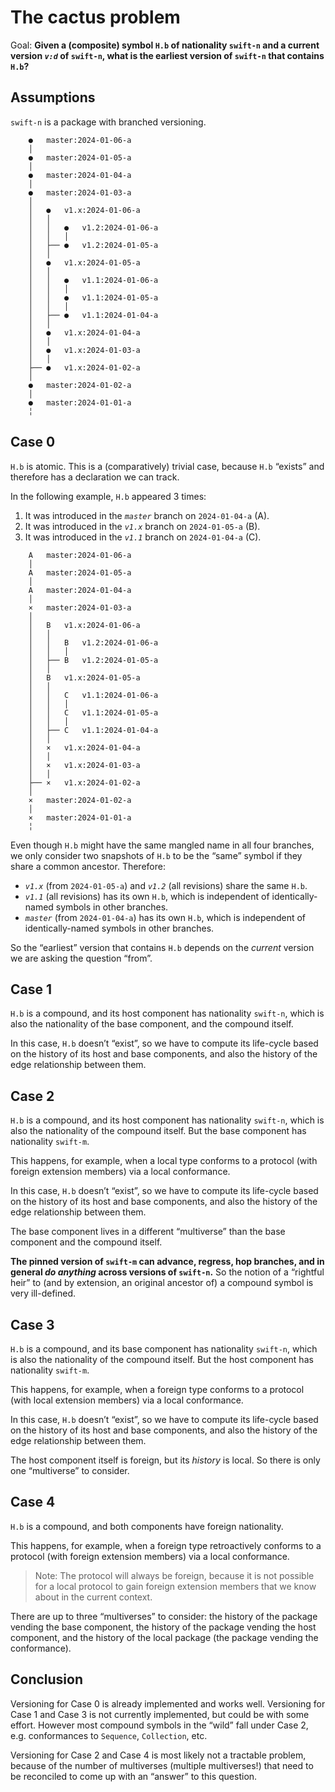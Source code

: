# The cactus problem

Goal: **Given a (composite) symbol `H.b` of nationality `swift-n` and a current version *`v:d`* of `swift-n`, what is the earliest version of `swift-n` that contains `H.b`?**

## Assumptions 

`swift-n` is a package with branched versioning. 

```
    ●   master:2024-01-06-a
    │
    ●   master:2024-01-05-a
    │
    ●   master:2024-01-04-a
    │
    ●   master:2024-01-03-a
    │   
    │   ●   v1.x:2024-01-06-a
    │   │
    │   │   ●   v1.2:2024-01-06-a
    │   │   │
    │   ├── ●   v1.2:2024-01-05-a
    │   │
    │   ●   v1.x:2024-01-05-a
    │   │
    │   │   ●   v1.1:2024-01-06-a
    │   │   │   
    │   │   ●   v1.1:2024-01-05-a
    │   │   │
    │   ├── ●   v1.1:2024-01-04-a
    │   │
    │   ●   v1.x:2024-01-04-a
    │   │
    │   ●   v1.x:2024-01-03-a
    │   │
    ├── ●   v1.x:2024-01-02-a
    │
    ●   master:2024-01-02-a
    │
    ●   master:2024-01-01-a
    ╎
```

## Case 0

`H.b` is atomic. This is a (comparatively) trivial case, because `H.b` “exists” and therefore has a declaration we can track.

In the following example, `H.b` appeared 3 times:

1.  It was introduced in the *`master`* branch on `2024-01-04-a` (A).
1.  It was introduced in the *`v1.x`* branch on `2024-01-05-a` (B).
1.  It was introduced in the *`v1.1`* branch on `2024-01-04-a` (C).

```
    A   master:2024-01-06-a
    │
    A   master:2024-01-05-a
    │
    A   master:2024-01-04-a
    │
    ×   master:2024-01-03-a
    │   
    │   B   v1.x:2024-01-06-a
    │   │
    │   │   B   v1.2:2024-01-06-a
    │   │   │
    │   ├── B   v1.2:2024-01-05-a
    │   │
    │   B   v1.x:2024-01-05-a
    │   │
    │   │   C   v1.1:2024-01-06-a
    │   │   │   
    │   │   C   v1.1:2024-01-05-a
    │   │   │
    │   ├── C   v1.1:2024-01-04-a
    │   │
    │   ×   v1.x:2024-01-04-a
    │   │
    │   ×   v1.x:2024-01-03-a
    │   │
    ├── ×   v1.x:2024-01-02-a
    │
    ×   master:2024-01-02-a
    │
    ×   master:2024-01-01-a
    ╎
```

Even though `H.b` might have the same mangled name in all four branches, we only consider two snapshots of `H.b` to be the “same” symbol if they share a common ancestor. Therefore: 

*   *`v1.x`* (from `2024-01-05-a`) and *`v1.2`* (all revisions) share the same `H.b`.
*   *`v1.1`* (all revisions) has its own `H.b`, which is independent of identically-named symbols in other branches.
*   *`master`* (from `2024-01-04-a`) has its own `H.b`, which is independent of identically-named symbols in other branches.

So the “earliest” version that contains `H.b` depends on the *current* version we are asking the question “from”. 

## Case 1 

`H.b` is a compound, and its host component has nationality `swift-n`, which is also the nationality of the base component, and the compound itself.

In this case, `H.b` doesn’t “exist”, so we have to compute its life-cycle based on the history of its host and base components, and also the history of the edge relationship between them.

## Case 2

`H.b` is a compound, and its host component has nationality `swift-n`, which is also the nationality of the compound itself. But the base component has nationality `swift-m`. 

This happens, for example, when a local type conforms to a protocol (with foreign extension members) via a local conformance.

In this case, `H.b` doesn’t “exist”, so we have to compute its life-cycle based on the history of its host and base components, and also the history of the edge relationship between them.

The base component lives in a different “multiverse” than the base component and the compound itself.

**The pinned version of `swift-m` can advance, regress, hop branches, and in general *do anything* across versions of `swift-n`.** So the notion of a “rightful heir” to (and by extension, an original ancestor of) a compound symbol is very ill-defined.

## Case 3

`H.b` is a compound, and its base component has nationality `swift-n`, which is also the nationality of the compound itself. But the host component has nationality `swift-m`. 

This happens, for example, when a foreign type conforms to a protocol (with local extension members) via a local conformance.

In this case, `H.b` doesn’t “exist”, so we have to compute its life-cycle based on the history of its host and base components, and also the history of the edge relationship between them.

The host component itself is foreign, but its *history* is local. So there is only one “multiverse” to consider.

## Case 4 

`H.b` is a compound, and both components have foreign nationality.

This happens, for example, when a foreign type retroactively conforms to a protocol (with foreign extension members) via a local conformance. 

> Note: The protocol will always be foreign, because it is not possible for a local protocol to gain foreign extension members that we know about in the current context.

There are up to three “multiverses” to consider: the history of the package vending the base component, the history of the package vending the host component, and the history of the local package (the package vending the conformance).

## Conclusion 

Versioning for Case 0 is already implemented and works well. Versioning for Case 1 and Case 3 is not currently implemented, but could be with some effort. However most compound symbols in the “wild” fall under Case 2, e.g. conformances to `Sequence`, `Collection`, etc.

Versioning for Case 2 and Case 4 is most likely not a tractable problem, because of the number of multiverses (multiple multiverses!) that need to be reconciled to come up with an “answer” to this question.
